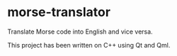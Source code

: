 # morse-translator
Translate Morse code into English and vice versa.

This project has been written on C++ using Qt and Qml.
